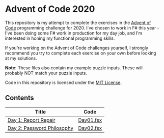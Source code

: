 # Advent of Code 2020

This repository is my attempt to complete the exercises in the [Advent of Code](https://adventofcode.com/) programming challenge for 2020. I've chosen to work in F# this year - I've been doing some F# work in production for my day job, and I'm interested in honing my functional programming skills.

If you're working on the Advent of Code challenges yourself, I strongly recommend you try to complete each exercise on your own before looking at my solutions.

**Note:** These files also contain my example puzzle inputs. These will probably NOT match your puzzle inputs.

Code in this repository is licensed under the [MIT License](LICENSE).

## Contents

| Title | Code |
|-------|------|
| [Day 1: Report Repair](https://adventofcode.com/2020/day/1) | [Day01.fsx](AdventOfCode2020/Challenges/Day01.fs) |
| [Day 2: Password Philosophy](https://adventofcode.com/2020/day/2) | [Day02.fsx](AdventOfCode2020/Challenges/Day02.fs) |
